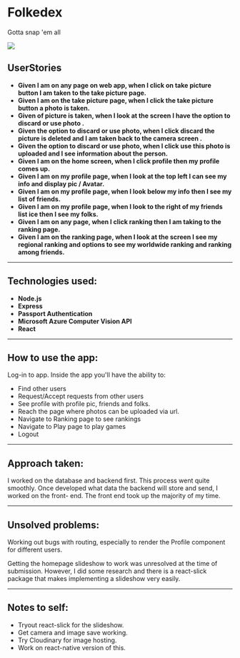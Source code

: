 # Folkedex
Gotta snap 'em all

![](./assets/) 

## UserStories
* **Given I am on any page on web app, when I click on take picture button I am taken to the take picture page.**
* **Given I am on the take picture page, when I click the take picture button a photo is taken.**
* **Given of picture is taken, when I look at the screen I have the option to discard or use photo .**
* **Given the option to discard or use photo, when I click discard the picture is deleted and I am taken back to the camera screen .**
* **Given the option to discard or use photo, when I click use this photo is uploaded and I see information about the person.**
* **Given I am on the home screen, when I click profile then my profile comes up.**
* **Given I am on my profile page, when I look at the top left I can see my info and display pic / Avatar.**
* **Given I am on my profile page, when I look below my info then I see my list of friends.**
* **Given I am on my profile page, when I look to the right of my friends list ice then I see my folks.**
* **Given I am on any page, when I click ranking then I am taking to the ranking page.**
* **Given I am on the ranking page, when I look at the screen I see my regional ranking and options to see my worldwide ranking and ranking among friends.**


---

## Technologies used:
* **Node.js**
* **Express**
* **Passport Authentication**
* **Microsoft Azure Computer Vision API**
* **React**

---

## How to use the app:
Log-in to app.
Inside the app you'll have the ability to:
  - Find other users
  - Request/Accept requests from other users
  - See profile with profile pic, friends and folks.
  - Reach the page where photos can be uploaded via url.
  - Navigate to Ranking page to see rankings
  - Navigate to Play page to play games
  - Logout

---

## Approach taken:
I worked on the database and backend first. This process went quite smoothly.
Once developed what data the backend will store and send, I worked on the front-
end. The front end took up the majority of my time.

---

## Unsolved problems:
Working out bugs with routing, especially to render the Profile component for
different users.

Getting the homepage slideshow to work was unresolved at the time of submission.
However, I did some research and there is a react-slick package that makes
implementing a slideshow very easily.

---

## Notes to self:
* Tryout react-slick for the slideshow.
* Get camera and image save working.
* Try Cloudinary for image hosting.
* Work on react-native version of this.
